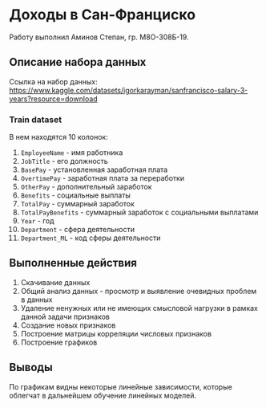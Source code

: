 # Доходы в Сан-Франциско
Работу выполнил Аминов Степан, гр. М8О-308Б-19.
## Описание набора данных
Ссылка на набор данных: https://www.kaggle.com/datasets/igorkarayman/sanfrancisco-salary-3-years?resource=download


### Train dataset
В нем находятся 10 колонок:
1. `EmployeeName` - имя работника
1. `JobTitle` - его должность
1. `BasePay` - установленная заработная плата
1. `OvertimePay` - заработная плата за переработки
1. `OtherPay` - дополнительный заработок
1. `Benefits` - социальные выплаты
1. `TotalPay` - суммарный заработок
1. `TotalPayBenefits` - суммарный заработок с социальными выплатами
1. `Year` - год
1. `Department` - сфера деятельности
1. `Department_ML` - код сферы деятельности

## Выполненные действия
1. Скачивание данных
1. Общий анализ данных - просмотр и выявление очевидных проблем в данных
1. Удаление ненужных или не имеющих смысловой нагрузки в рамках данной задачи признаков
1. Создание новых признаков
1. Построение матрицы корреляции числовых признаков
1. Построение графиков

## Выводы
По графикам видны некоторые линейные зависимости, которые облегчат в дальнейшем обучение линейных моделей.
